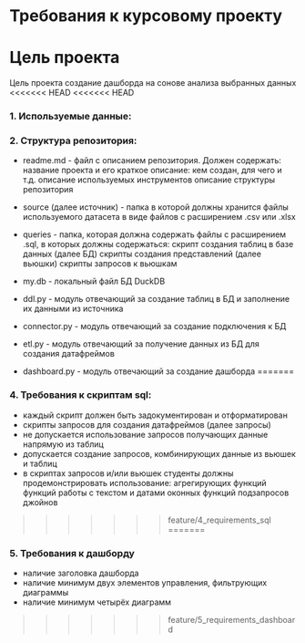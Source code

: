 # Требования к курсовому проекту
# Цель проекта
Цель проекта создание дашборда на сонове анализа  выбранных данных
<<<<<<< HEAD
<<<<<<< HEAD
### 1. Используемые данные:
### 2. Структура репозитория:
* readme.md - файл с описанием репозитория. Должен содержать:
название проекта и его краткое описание: кем создан, для чего и т.д.
описание используемых инструментов
описание структуры репозитория

* source (далее источник) - папка в которой должны хранится файлы используемого датасета в виде файлов с расширением .csv или .xlsx
* queries - папка, которая должна содержать файлы с расширением .sql, в которых должны содержаться:
скрипт создания таблиц в базе данных (далее БД)
скрипты создания представлений (далее вьюшки)
скрипты запросов к вьюшкам
* my.db - локальный файл БД DuckDB
* ddl.py - модуль отвечающий за создание таблиц в БД и заполнение их данными из источника
* connector.py - модуль отвечающий за создание подключения к БД
* etl.py - модуль отвечающий за получение данных из БД для создания датафреймов
* dashboard.py - модуль отвечающий за создание дашборда
=======
### 4. Требования к скриптам sql:
* каждый скрипт должен быть задокументирован и отформатирован
* скрипты запросов для создания датафреймов (далее запросы)
* не допускается использование запросов получающих данные напрямую из таблиц
* допускается создание запросов, комбинирующих данные из вьюшек и таблиц
* в скриптах запросов и/или вьюшек студенты должны продемонстрировать использование:
агрегирующих функций
функций работы с текстом и датами
оконных функций
подзапросов
джойнов
>>>>>>> feature/4_requirements_sql
=======
### 5. Требования к дашборду
* наличие заголовка дашборда
* наличие минимум двух элементов управления, фильтрующих диаграммы
* наличие минимум четырёх диаграмм
>>>>>>> feature/5_requirements_dashboard
